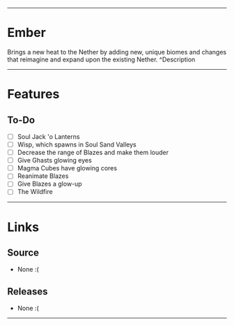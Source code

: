 ___
# Ember
Brings a new heat to the Nether by adding new, unique biomes and changes that reimagine and expand upon the existing Nether. ^Description

___
# Features

## To-Do
- [ ] Soul Jack 'o Lanterns
- [ ] Wisp, which spawns in Soul Sand Valleys
- [ ] Decrease the range of Blazes and make them louder
- [ ] Give Ghasts glowing eyes
- [ ] Magma Cubes have glowing cores
- [ ] Reanimate Blazes
- [ ] Give Blazes a glow-up
- [ ] The Wildfire

___
# Links

## Source
- None :(

## Releases
- None :(

___
